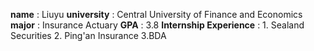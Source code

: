 **name** : Liuyu
**university** : Central University of Finance and Economics
**major** : Insurance Actuary
**GPA** : 3.8
**Internship Experience** : 1. Sealand Securities 2. Ping'an Insurance 3.BDA

